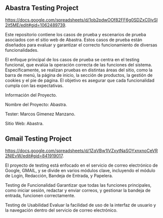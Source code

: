 <h2>Abastra Testing Project</h2>

https://docs.google.com/spreadsheets/d/1ob2pdwOOf82FF6g0SDZxC0jvSl2it5ME/edit#gid=1062489739.


Este repositorio contiene los casos de prueba y escenarios de prueba asociados con el sitio web de Abastra. 
Estos casos de prueba están diseñados para evaluar y garantizar el correcto funcionamiento de diversas funcionalidades.

El enfoque principal de los casos de prueba se centra en el testing funcional, que evalúa la operación correcta de las funciones del sistema. Específicamente, se realizan pruebas en distintas áreas del sitio, como la barra de menú, la página de inicio, la sección de productos, la gestión de cookies y el pie de página. El objetivo es asegurar que cada funcionalidad cumpla con las expectativas.

Información del Proyecto.

Nombre del Proyecto: Abastra.

Tester: Marcos Gimenez Manzano.

Sitio Web: Abastra.


<h2>Gmail Testing Project</h2>

https://docs.google.com/spreadsheets/d/1ZqVBw1lVZxytNaSOYxnxnoCeVR2NIEvW/edit#gid=841919017.

El proyecto de testing está enfocado en el servicio de correo electrónico de Google, GMAIL, y se divide en varios módulos clave, incluyendo el módulo de Login, Redacción, Bandeja de Entrada, y Papelera.


Testing de Funcionalidad
Garantizar que todas las funciones principales, como iniciar sesión, redactar y enviar correos, y gestionar la bandeja de entrada, funcionen correctamente.


Testing de Usabilidad
Evaluar la facilidad de uso de la interfaz de usuario y la navegación dentro del servicio de correo electrónico.




